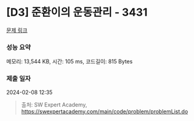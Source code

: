 # [D3] 준환이의 운동관리 - 3431 

[문제 링크](https://swexpertacademy.com/main/code/problem/problemDetail.do?contestProbId=AWE_ZXcqAAMDFAV2) 

### 성능 요약

메모리: 13,544 KB, 시간: 105 ms, 코드길이: 815 Bytes

### 제출 일자

2024-02-08 12:35



> 출처: SW Expert Academy, https://swexpertacademy.com/main/code/problem/problemList.do
